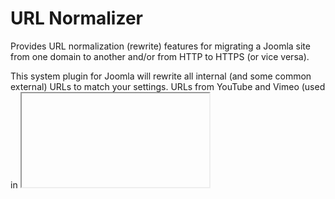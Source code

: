# URL Normalizer

Provides URL normalization (rewrite) features for migrating a Joomla site from one domain to another and/or from HTTP to HTTPS (or vice versa).

This system plugin for Joomla will rewrite all internal (and some common external) URLs to match your settings. URLs from YouTube and Vimeo (used in <iframe> embeds) will be re-written to use HTTPS.

It also features:
- JS based redirects from HTTP to HTTPS (and vice versa) - perfect for when a Joomla site is behind CloudFlare's CDN, using Flexible SSL and served via Varnish (which supports HTTP only)
- better client-side caching header setup (with component exclusions) which can greatly assist in frontend performance, especially when Joomla is behind a caching proxy like Varnish or Nginx
- Custom HTTP header (X-Logged-In) transmission to assist in detecting user logins when using Joomla behind a caching proxy like Varnish or Nginx
- tidy HTML markup (the rendered output) by using the PHP Tidy library, adapted for HTML5
- assists in "adaptive" website development (separate desktop & mobile versions) by setting a PHP constant (SITE_VIEW) to use anywhere in Joomla to distinguish a desktop from a mobile request (uses the ?m or &m URL modifier)

...with more features to be gradually added.


## COMPATIBILITY
The plugin works with PHP5 and PHP7.

It is fully compatible with Joomla versions 1.5, 2.5 & 3.x.


## DOWNLOAD
You can get the latest (published) version here:

https://www.joomlaworks.net/downloads/?f=plg_urlnormalizer-v1.4_j1.5-3.x.zip (recommended)

...or you can get the latest export from this repo here: https://github.com/joomlaworks/url-normalizer/archive/master.zip

The plugin supports updating via the Joomla Updater, so any new releases will appear there.


## LICENSE
The plugin is distributed under the [GNU/GPL license](https://www.gnu.org/licenses/gpl.html).
